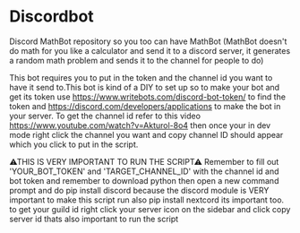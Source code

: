 # Discordbot
Discord MathBot repository so you too can have MathBot (MathBot doesn't do math for you like a calculator and send it to a discord server, it generates a random math problem and sends it to the channel for people to do)


This bot requires you to put in the token and the channel id you want to have it send to.This bot is kind of a DIY to set up so to make your bot and get its token use https://www.writebots.com/discord-bot-token/ to find the token and https://discord.com/developers/applications to make the bot in your server. To get the channel id refer to this video https://www.youtube.com/watch?v=Akturol-8o4 then once your in dev mode right click the channel you want and copy channel ID should appear which you click to put in the script.


⚠THIS IS VERY IMPORTANT TO RUN THE SCRIPT⚠
Remember to fill out 'YOUR_BOT_TOKEN' and 'TARGET_CHANNEL_ID' with the channel id and bot token and remember to download python then open a new command prompt and do pip install discord because the discord module is VERY important to make this script run also pip install nextcord its important too. to get your guild id right click your server icon on the sidebar and click copy server id thats also important to run the script

